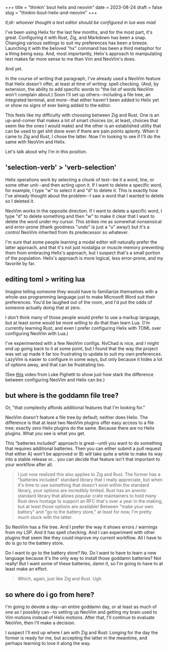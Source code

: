 +++
title = "thinkin' bout helix and neovim"
date = 2023-08-24
draft = false
slug = "thinkin-bout-helix-and-neovim"
+++

*tl;dr: whoever thought a text editor should be configured in lua was mad*

I've been using Helix for the last few months, and for the most part, it's great. Configuring it with Rust, Zig, and Markdown has been a snap. Changing various settings to suit my preferences has been a breeze. Launching it with the beloved "hx" command has been a third metaphor for a thing being easy. And, most importantly, Helix's approach to manipulating text makes far more sense to me than Vim and NeoVim's does.

And yet.

<!-- more -->

In the course of writing that paragraph, I've already used a NeoVim feature that Helix doesn't offer, at least at time of writing: spell checking. (And, by extension, the ability to add specific words to "the list of words NeoVim won't complain about.) Soon I'll set up others--including a file tree, an integrated terminal, and more--that either haven't been added to Helix yet or show no signs of ever being added to the editor.

This feels like my difficulty with choosing between Zig and Rust. One is an up-and-comer that makes a lot of smart choices (or, at least, choices that seem like the ones I would make) and the other is an established utility that can be used to get shit done even if there are pain points aplenty. When it came to Zig and Rust, I chose the latter. Now I'm looking to see if I'll do the same with NeoVim and Helix.

Let's talk about why I'm in this position.

## 'selection-verb' > 'verb-selection'

Helix operations work by selecting a chunk of text--be it a word, line, or some other unit--and then acting upon it. If I want to delete a specific word, for example, I type "w" to select it and "d" to delete it. This is exactly how I've already thought about the problem--I saw a word that I wanted to delete so I deleted it.

NeoVim works in the opposite direction. If I want to delete a specific word, I type "d" to delete something and then "w" to make it clear that I want to delete the word under my cursor. This strikes me as somewhat nonsensical and error-prone (thank goodness "undo" is just a "u" away!) but it's a control NeoVim inherited from its predecessor so whatever.

I'm sure that some people learning a modal editor will naturally prefer the latter approach, and that it's not just nostalgia or muscle memory preventing them from embracing Helix's approach, but I suspect that's a small portion of the population. Helix's approach is more logical, less error-prone, and my favorite by far.

## editing toml > writing lua

Imagine telling someone they would have to familiarize themselves with a whole-ass programming language just to make Microsoft Word suit their preferences. You'd be laughed out of the room, and I'd put the odds of someone actually doing that at zero.

I don't think many of those people would prefer to use a markup language, but at least some would be more willing to do that than learn Lua. (I'm currently learning Rust, and even I prefer configuring Helix with TOML over configuring NeoVim with Lua.)

I've experimented with a few NeoVim configs. NvChad is nice, and I might end up going back to it at some point, but I found that the way the project was set up made it far too frustrating to update to suit my own preferences. LazyVim is easier to configure in some ways, but only because it hides a lot of options away, and that can be frustrating too.

(See [this](https://www.youtube.com/watch?v=aiSI6vdZWgE) video from Luke Pighetti to show just how stark the difference between configuring NeoVim and Helix can be.)

## but where is the goddamn file tree?

Or, "that complexity affords additional features that I'm looking for."

NeoVim doesn't feature a file tree by default; neither does Helix. The difference is that at least two NeoVim plugins offer easy access to a file tree; exactly zero Helix plugins do the same. Because there are no Helix plugins. What you see is what you get.

This "batteries included" approach is great--until you want to do something that requires additional batteries. Then you can either submit a pull request that either A) won't be approved or B) will take quite a while to make its way into a stable release or... you can decide that feature isn't that important to your workflow after all.

> I just now realized this also applies to Zig and Rust. The former has a "batteries included" standard library that I really appreciate, but when it's time to use something that doesn't exist within the standard library, your options are incredibly limited. Rust has an anemic standard library that allows popular crate maintainers to hold many Rust devs hostage to support an RFC that's over a year in the making, but at least those options are available! Between "make your own battery" and "go to the battery store," at least for now, I'm pretty much stuck with the latter.

So NeoVim has a file tree. And I prefer the way it shows errors / warnings from my LSP. And it has spell checking. And I can experiment with other plugins that seem like they could improve my current workflow. All I have to do is go to the battery store.

Do I want to go to the battery store? No. Do I want to have to learn a new language because it's the only way to install those goddamn batteries? Not really! But I want some of these batteries, damn it, so I'm going to have to at least make an effort.

> Which, again, just like Zig and Rust. Ugh.

## so where do i go from here?

I'm going to devote a day--an entire goddamn day, or at least as much of one as I possibly can--to setting up NeoVim and getting my brain used to Vim motions instead of Helix motions. After that, I'll continue to evaluate NeoVim, then I'll make a decision.

I suspect I'll end up where I am with Zig and Rust: Longing for the day the former is ready for me, but accepting the latter in the meantime, and perhaps learning to love it along the way.
